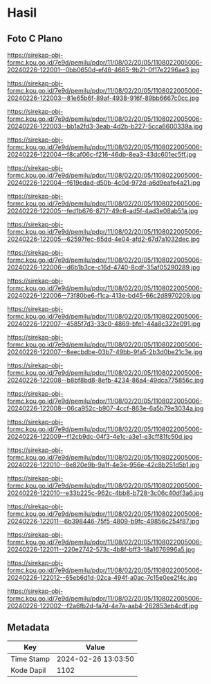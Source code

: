 # Hasil

## Foto C Plano

https://sirekap-obj-formc.kpu.go.id/7e9d/pemilu/pdpr/11/08/02/20/05/1108022005006-20240226-122001--0bb0650d-ef46-4665-9b21-0f17e2296ae3.jpg

https://sirekap-obj-formc.kpu.go.id/7e9d/pemilu/pdpr/11/08/02/20/05/1108022005006-20240226-122003--81e65b6f-89af-4938-916f-89bb6667c0cc.jpg

https://sirekap-obj-formc.kpu.go.id/7e9d/pemilu/pdpr/11/08/02/20/05/1108022005006-20240226-122003--bb1a2fd3-3eab-4d2b-b227-5cca6600339a.jpg

https://sirekap-obj-formc.kpu.go.id/7e9d/pemilu/pdpr/11/08/02/20/05/1108022005006-20240226-122004--f8caf06c-f216-46db-8ea3-43dc601ec5ff.jpg

https://sirekap-obj-formc.kpu.go.id/7e9d/pemilu/pdpr/11/08/02/20/05/1108022005006-20240226-122004--f619edad-d50b-4c0d-972d-a6d9eafe4a21.jpg

https://sirekap-obj-formc.kpu.go.id/7e9d/pemilu/pdpr/11/08/02/20/05/1108022005006-20240226-122005--fed1b676-8717-49c6-ad5f-4ad3e08ab51a.jpg

https://sirekap-obj-formc.kpu.go.id/7e9d/pemilu/pdpr/11/08/02/20/05/1108022005006-20240226-122005--62597fec-65dd-4e04-afd2-67d7a1032dec.jpg

https://sirekap-obj-formc.kpu.go.id/7e9d/pemilu/pdpr/11/08/02/20/05/1108022005006-20240226-122006--d6b1b3ce-c16d-4740-8cdf-35af05290289.jpg

https://sirekap-obj-formc.kpu.go.id/7e9d/pemilu/pdpr/11/08/02/20/05/1108022005006-20240226-122006--73f80be6-f1ca-413e-bd45-66c2d8970209.jpg

https://sirekap-obj-formc.kpu.go.id/7e9d/pemilu/pdpr/11/08/02/20/05/1108022005006-20240226-122007--4585f7d3-33c0-4869-bfe1-44a8c322e091.jpg

https://sirekap-obj-formc.kpu.go.id/7e9d/pemilu/pdpr/11/08/02/20/05/1108022005006-20240226-122007--8eecbdbe-03b7-49bb-9fa5-2b3d0be21c3e.jpg

https://sirekap-obj-formc.kpu.go.id/7e9d/pemilu/pdpr/11/08/02/20/05/1108022005006-20240226-122008--b8bf8bd8-8efb-4234-86a4-49dca775856c.jpg

https://sirekap-obj-formc.kpu.go.id/7e9d/pemilu/pdpr/11/08/02/20/05/1108022005006-20240226-122008--06ca952c-b907-4ccf-863e-6a5b79e3034a.jpg

https://sirekap-obj-formc.kpu.go.id/7e9d/pemilu/pdpr/11/08/02/20/05/1108022005006-20240226-122009--f12cb9dc-04f3-4e1c-a3e1-e3cff81fc50d.jpg

https://sirekap-obj-formc.kpu.go.id/7e9d/pemilu/pdpr/11/08/02/20/05/1108022005006-20240226-122010--8e820e9b-9a1f-4e3e-956e-42c8b251d5b1.jpg

https://sirekap-obj-formc.kpu.go.id/7e9d/pemilu/pdpr/11/08/02/20/05/1108022005006-20240226-122010--e33b225c-962c-4bb8-b728-3c06c40df3a6.jpg

https://sirekap-obj-formc.kpu.go.id/7e9d/pemilu/pdpr/11/08/02/20/05/1108022005006-20240226-122011--6b398446-75f5-4809-b9fc-49856c254f87.jpg

https://sirekap-obj-formc.kpu.go.id/7e9d/pemilu/pdpr/11/08/02/20/05/1108022005006-20240226-122011--220e2742-573c-4b8f-bff3-18a1676996a5.jpg

https://sirekap-obj-formc.kpu.go.id/7e9d/pemilu/pdpr/11/08/02/20/05/1108022005006-20240226-122012--65eb6d1d-02ca-494f-a0ac-7c15e0ee2f4c.jpg

https://sirekap-obj-formc.kpu.go.id/7e9d/pemilu/pdpr/11/08/02/20/05/1108022005006-20240226-122002--f2a6fb2d-fa7d-4e7a-aab4-262853eb4cdf.jpg


## Metadata

| Key        | Value               |
| ---------- | ------------------- |
| Time Stamp | 2024-02-26 13:03:50 |
| Kode Dapil | 1102                |



